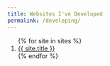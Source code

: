```yaml
---
title: Websites I've Developed
permalink: /developing/
---
```

<ol>
{% for site in sites %}
<li><a href="{{ site.url }}">{{ site.title }}</a></li>
{% endfor %}
</ol>